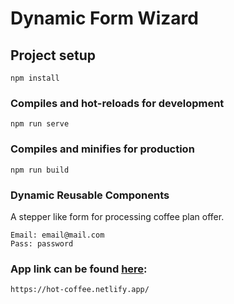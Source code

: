 # Dynamic Form Wizard

## Project setup
```
npm install
```

### Compiles and hot-reloads for development
```
npm run serve
```

### Compiles and minifies for production
```
npm run build
```

### Dynamic Reusable Components
A stepper like form for processing coffee plan offer.
```
Email: email@mail.com
Pass: password
```

### App link can be found <a href="https://hot-coffee.netlify.app/" target="_blank">here</a>:
```
https://hot-coffee.netlify.app/
```
